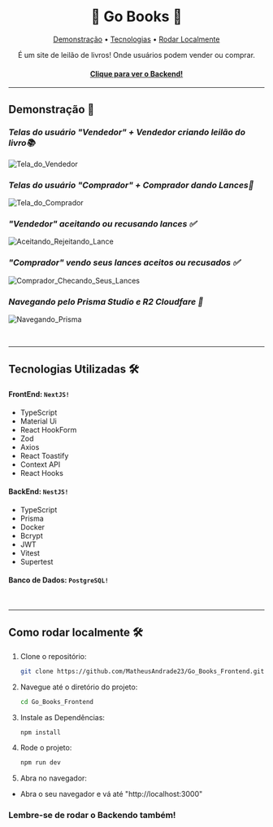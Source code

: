 <h1 align="center">🛒 Go Books 📒</h1>

<p align="center">
 <a href="#demo">Demonstração</a> •
 <a href="#tecnologias">Tecnologias</a> •
 <a href="#rodas">Rodar Localmente</a>
</p>

<p align="center">É um site de leilão de livros! Onde usuários podem vender ou comprar.</p>

<h4 align="center">
  <a href="https://github.com/MatheusAndrade23/Go_Books_Backend">Clique para ver o Backend!</a>
</h4>

---

<h2 id="demo">Demonstração 🎥</h2>

_<h3>Telas do usuário "Vendedor" + Vendedor criando leilão do livro📚</h3>_
![Tela_do_Vendedor](https://github.com/user-attachments/assets/cc262d91-6e74-482a-aed9-8a125e6e9468)

_<h3>Telas do usuário "Comprador" + Comprador dando Lances🛒</h3>_
![Tela_do_Comprador](https://github.com/user-attachments/assets/d4e2daab-edb7-4cf6-b3be-d3a78fe22b38)

_<h3>"Vendedor" aceitando ou recusando lances ✅</h3>_
![Aceitando_Rejeitando_Lance](https://github.com/user-attachments/assets/9e8a4519-198e-4ed8-94fb-492d9093ceb3)

_<h3>"Comprador" vendo seus lances aceitos ou recusados ✅</h3>_
![Comprador_Checando_Seus_Lances](https://github.com/user-attachments/assets/11200519-a4af-4cf9-b771-3ecb12830360)

_<h3>Navegando pelo Prisma Studio e R2 Cloudfare 📁</h3>_
![Navegando_Prisma](https://github.com/user-attachments/assets/eff1a426-f1f3-446a-a328-5752ff92f26c)

<br>

---

<h2 id="tecnologias">Tecnologias Utilizadas 🛠</h2>

#### FrontEnd: `NextJS!`

- TypeScript
- Material Ui
- React HookForm
- Zod
- Axios
- React Toastify
- Context API
- React Hooks

#### BackEnd: `NestJS!`

- TypeScript
- Prisma
- Docker
- Bcrypt
- JWT
- Vitest
- Supertest

#### Banco de Dados: `PostgreSQL!`

<br>

---

<h2 id="rodar">Como rodar localmente 🛠</h2>

1. Clone o repositório:

   ```bash
   git clone https://github.com/MatheusAndrade23/Go_Books_Frontend.git

2. Navegue até o diretório do projeto:

   ```bash
   cd Go_Books_Frontend

3. Instale as Dependências:

   ```bash
   npm install

4. Rode o projeto:

   ```bash
   npm run dev

5. Abra no navegador:

-  Abra o seu navegador e vá até "http://localhost:3000"

<h3>Lembre-se de rodar o Backendo também!</h3>
